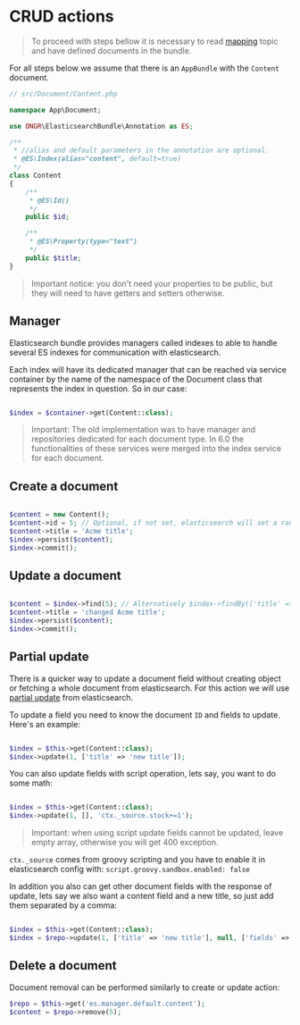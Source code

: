 # CRUD actions

> To proceed with steps bellow it is necessary to read [mapping](mapping.md) topic and have defined documents in the bundle.

For all steps below we assume that there is an `AppBundle` with the `Content` document.

```php
// src/Document/Content.php

namespace App\Document;

use ONGR\ElasticsearchBundle\Annotation as ES;

/**
 * //alias and default parameters in the annotation are optional. 
 * @ES\Index(alias="content", default=true)
 */
class Content
{
    /**
     * @ES\Id()
     */
    public $id;

    /**
     * @ES\Property(type="text")
     */
    public $title;
}
```

> Important notice: you don't need your properties to be public, but they will
>need to have getters and setters otherwise.

## Manager

Elasticsearch bundle provides managers called indexes to able to handle several ES indexes 
for communication with elasticsearch.

Each index will have its dedicated manager that can be reached via service container by the 
name of the namespace of the Document class that represents the index in question. So in our
case: 

```php

$index = $container->get(Content::class);

```

> Important: The old implementation was to have manager and repositories dedicated
>for each document type. In 6.0 the functionalities of these services were merged
>into the index service for each document.


## Create a document

```php

$content = new Content();
$content->id = 5; // Optional, if not set, elasticsearch will set a random.
$content->title = 'Acme title';
$index->persist($content);
$index->commit();

```

## Update a document

```php

$content = $index->find(5); // Alternatively $index->findBy(['title' => 'acme title']);
$content->title = 'changed Acme title';
$index->persist($content);
$index->commit();

```

## Partial update

There is a quicker way to update a document field without creating object or fetching a whole document from elasticsearch. For this action we will use [partial update](https://www.elastic.co/guide/en/elasticsearch/guide/current/partial-updates.html) from elasticsearch.

To update a field you need to know the document `ID` and fields to update. Here's an example:

```php

$index = $this->get(Content::class);
$index->update(1, ['title' => 'new title']);

```

You can also update fields with script operation, lets say, you want to do some math:


```php

$index = $this->get(Content::class);
$index->update(1, [], 'ctx._source.stock+=1');

```
> Important: when using script update fields cannot be updated, leave empty array, otherwise you will get 400 exception.

`ctx._source` comes from groovy scripting and you have to enable it in elasticsearch config with: `script.groovy.sandbox.enabled: false`


In addition you also can get other document fields with the response of update, 
lets say we also want a content field and a new title, so just add them separated by a comma:


```php

$index = $this->get(Content::class);
$index = $repo->update(1, ['title' => 'new title'], null, ['fields' => 'title,content']);

```


## Delete a document

Document removal can be performed similarly to create or update action:

```php
$repo = $this->get('es.manager.default.content');
$content = $repo->remove(5);
```

